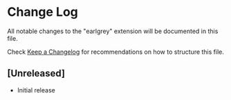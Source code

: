 # Change Log

All notable changes to the "earlgrey" extension will be documented in this file.

Check [Keep a Changelog](http://keepachangelog.com/) for recommendations on how to structure this file.

## [Unreleased]

- Initial release
